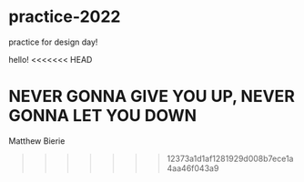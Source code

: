 # practice-2022
practice for design day! 

hello!
<<<<<<< HEAD







NEVER GONNA GIVE YOU UP, NEVER GONNA LET YOU DOWN
=======
Matthew Bierie
>>>>>>> 12373a1d1af1281929d008b7ece1a4aa46f043a9
